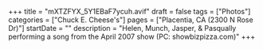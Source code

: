 +++
title = "mXTZFYX_5Y1EBaF7ycuh.avif"
draft = false
tags = ["Photos"]
categories = ["Chuck E. Cheese's"]
pages = ["Placentia, CA (2300 N Rose Dr)"]
startDate = ""
description = "Helen, Munch, Jasper, & Pasqually performing a song from the April 2007 show (PC: showbizpizza.com)"
+++
